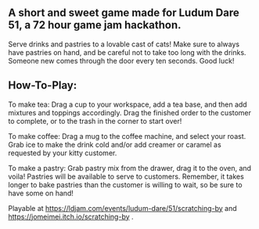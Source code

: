 A short and sweet game made for Ludum Dare 51, a 72 hour game jam hackathon.
--
Serve drinks and pastries to a lovable cast of cats! Make sure to always have pastries on hand, and be careful not to take too long with the drinks.  Someone new comes through the door every ten seconds. Good luck!

How-To-Play:
--
To make tea: Drag a cup to your workspace, add a tea base, and then add mixtures and toppings accordingly. Drag the finished order to the customer to complete, or to the trash in the corner to start over!

To make coffee: Drag a mug to the coffee machine, and select your roast. Grab ice to make the drink cold and/or add creamer or caramel as requested by your kitty customer.

To make a pastry: Grab pastry mix from the drawer, drag it to the oven, and voila! Pastries will be available to serve to customers. Remember, it takes longer to bake pastries than the customer is willing to wait, so be sure to have some on hand!

Playable at https://ldjam.com/events/ludum-dare/51/scratching-by and https://jomeimei.itch.io/scratching-by .
